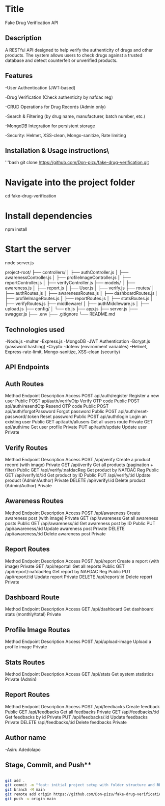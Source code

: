 # Title
Fake Drug Verification API

## Description
A RESTful API designed to help verify the authenticity of drugs and other products.
The system allows users to check drugs against a trusted database and detect counterfeit or unverified products.

## Features
-User Authentication (JWT-based)

-Drug Verification (Check authenticity by nafdac reg)

-CRUD Operations for Drug Records (Admin only)

-Search & Filtering (by drug name, manufacturer, batch number, etc.)

-MongoDB Integration for persistent storage

-Security: Helmet, XSS-clean, Mongo-sanitize, Rate limiting


## Installation & Usage instructions\
'''bash
git clone https://github.com/Don-pizu/fake-drug-verification.git

# Navigate into the project folder
cd fake-drug-verification

# Install dependencies
npm install

# Start the server
node server.js

project-root/
├── controllers/
│   ├── authController.js
│   ├── awarenessController.js
│   ├── profileImageController.js
│   ├── reportController.js
│   ├── verifyController.js
├── models/
│   ├── awareness.js
│   ├── report.js
│   ├── User.js
│   ├── verify.js
├── routes/
│   ├── authRoutes.js
│   ├── awarenessRoutes.js
│   ├── dashboardRoutes.js
│   ├── profileImageRoutes.js
│   ├── reportRoutes.js
│   ├── statsRoutes.js
│   ├── verifyRoutes.js
├── middleware/
│   ├── authMiddleware.js
│   ├── upload.js
├── config/
│   └── db.js
├── app.js
├── server.js
├── swagger.js
├── .env
├── .gitignore
└── README.md



## Technologies used
-Node.js
-multer
-Express.js
-MongoDB
-JWT Authentication
-Bcrypt.js (password hashing)
-Crypto
-dotenv (environment variables)
-Helmet, Express-rate-limit, Mongo-sanitize, XSS-clean (security)



## API Endpoints

## Auth Routes
Method       Endpoint                 Description              Access
POST    api/auth/register          Register a new user         Public
POST    api/auth/verifyOtp         Verify OTP code             Public
POST    api/auth/resendOtp         Resend OTP code             Public
POST    api/auth/forgotPassword    Forgot password             Public
POST    api/auth/reset-password/:token    Reset password       Public
POST    api/auth/login             Login an existing user      Public
GET     api/auth/allusers          Get all users route         Private
GET     api/auth/me                Get user profile            Private
PUT     api/auth/update            Update user                 Private


## Verify Routes

Method	            Endpoint	                        Description	                                Access
POST	            /api/verify	                    Create a product record (with image)	        Private
GET	                /api/verify	                    Get all products (pagination + filter)	        Public
GET              	/api/verify/:nafdacReg	        Get product by NAFDAC Reg						Public
GET					/api/verifyId/:id				Get product by ID								Public
PUT					/api/verify/:id					Update product (Admin/Author)					Private
DELETE				/api/verify/:id					Delete product (Admin/Author)					Private


## Awareness Routes

Method				Endpoint							Description									Access
POST				/api/awareness					Create awareness post (with image)				Private
GET					/api/awareness					Get all awareness posts							Public
GET					/api/awareness/:id				Get awareness post by ID						Public
PUT					/api/awareness/:id				Update awareness post							Private
DELETE				/api/awareness/:id				Delete awareness post							Private

## Report Routes

Method				Endpoint							Description									Access
POST				/api/report						Create a report (with image)					Private
GET					/api/reportall					Get all reports									Public
GET					/api/report/:nafdacReg			Get report by NAFDAC Reg						Public
PUT					/api/report/:id					Update report									Private
DELETE				/api/report/:id					Delete report									Private

## Dashboard Route

Method				Endpoint							Description									Access
GET					/api/dashboard					Get dashboard stats (monthly/total)				Private

## Profile Image Routes

Method				Endpoint							Description									Access
POST				/api/upload-image				Upload a profile image							Private

## Stats Routes
Method				Endpoint							Description									Access
GET					/api/stats						Get system statistics							Private (Admin)


## Report Routes

Method				Endpoint							Description									Access
POST				/api/feedbacks		             Create feedback        					    Public
GET					/api/feedbacks					 Get all feedbacks								Private
GET					/api/feedbacks/:id			     Get feedbacks by id						    Private
PUT					/api/feedbacks/:id				 Update feedbacks								Private
DELETE				/api/feedbacks/:id				 Delete feedbacks								Private




## Author name

-Asiru Adedolapo

## Stage, Commit, and Push**

```bash

git add .
git commit -m "feat: initial project setup with folder structure and README"
git branch -M main
git remote add origin https://github.com/Don-pizu/fake-drug-verification.git
git push -u origin main


